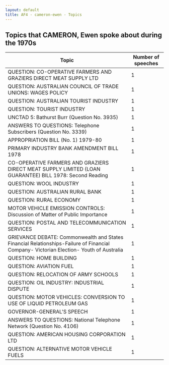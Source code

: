 ```yaml
---
layout: default
title: AF4 - cameron-ewen - Topics
---
```

## Topics that CAMERON, Ewen spoke about during the 1970s

| Topic | Number of speeches |
|--------------|----------------|
|QUESTION: CO-OPERATIVE FARMERS AND GRAZIERS DIRECT MEAT SUPPLY LTD|1|
|QUESTION: AUSTRALIAN COUNCIL OF TRADE UNIONS: WAGES POLICY|1|
|QUESTION: AUSTRALIAN TOURIST INDUSTRY|1|
|QUESTION: TOURIST INDUSTRY|1|
|UNCTAD 5: Bathurst Burr (Question No. 3935)|1|
|ANSWERS TO QUESTIONS: Telephone Subscribers (Question No. 3339)|1|
|APPROPRIATION BILL (No. 1) 1979-80|1|
|PRIMARY INDUSTRY BANK AMENDMENT BILL 1978|1|
|CO-OPERATIVE FARMERS AND GRAZIERS DIRECT MEAT SUPPLY LIMITED (LOAN GUARANTEE) BILL 1978: Second Reading|1|
|QUESTION: WOOL INDUSTRY|1|
|QUESTION: AUSTRALIAN RURAL BANK|1|
|QUESTION: RURAL ECONOMY|1|
|MOTOR VEHICLE EMISSION CONTROLS: Discussion of Matter of Public Importance|1|
|QUESTION: POSTAL AND TELECOMMUNICATION SERVICES|1|
|GRIEVANCE DEBATE: Commonwealth and States Financial Relationships-Failure of Financial Company- Victorian Election- Youth of Australia|1|
|QUESTION: HOME BUILDING|1|
|QUESTION: AVIATION FUEL|1|
|QUESTION: RELOCATION OF ARMY SCHOOLS|1|
|QUESTION: OIL INDUSTRY: INDUSTRIAL DISPUTE|1|
|QUESTION: MOTOR VEHICLES: CONVERSION TO USE OF LIQUID PETROLEUM GAS|1|
|GOVERNOR-GENERAL'S SPEECH|1|
|ANSWERS TO QUESTIONS: National Telephone Network (Question No. 4106)|1|
|QUESTION: AMERICAN HOUSING CORPORATION LTD|1|
|QUESTION: ALTERNATIVE MOTOR VEHICLE FUELS|1|
